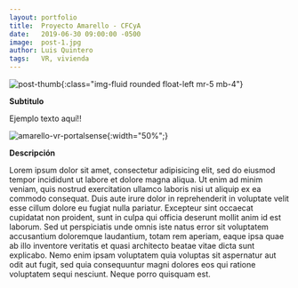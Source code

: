 ```yaml
---
layout: portfolio
title:  Proyecto Amarello - CFCyA
date:   2019-06-30 09:00:00 -0500
image:  post-1.jpg
author: Luis Quintero
tags:   VR, vivienda
---
```


![post-thumb]({{site.baseurl}}/assets/images/portfolio/amarello-vr-cfc.jpg){:class="img-fluid rounded float-left mr-5 mb-4"}

**Subtitulo**

Ejemplo texto aquí!!

![amarello-vr-portalsense]({{site.baseurl}}/assets/images/portfolio/amarello-vr-1.jpg){:width="50%";}

**Descripción**

Lorem ipsum dolor sit amet, consectetur adipisicing elit, sed do eiusmod tempor incididunt ut labore et dolore magna aliqua. Ut enim ad minim veniam, quis nostrud exercitation ullamco laboris nisi ut aliquip ex ea commodo consequat. Duis aute irure dolor in reprehenderit in voluptate velit esse cillum dolore eu fugiat nulla pariatur. Excepteur sint occaecat cupidatat non proident, sunt in culpa qui officia deserunt mollit anim id est laborum. Sed ut perspiciatis unde omnis iste natus error sit voluptatem accusantium doloremque laudantium, totam rem aperiam, eaque ipsa quae ab illo inventore veritatis et quasi architecto beatae vitae dicta sunt explicabo. Nemo enim ipsam voluptatem quia voluptas sit aspernatur aut odit aut fugit, sed quia consequuntur magni dolores eos qui ratione voluptatem sequi nesciunt. Neque porro quisquam est.
